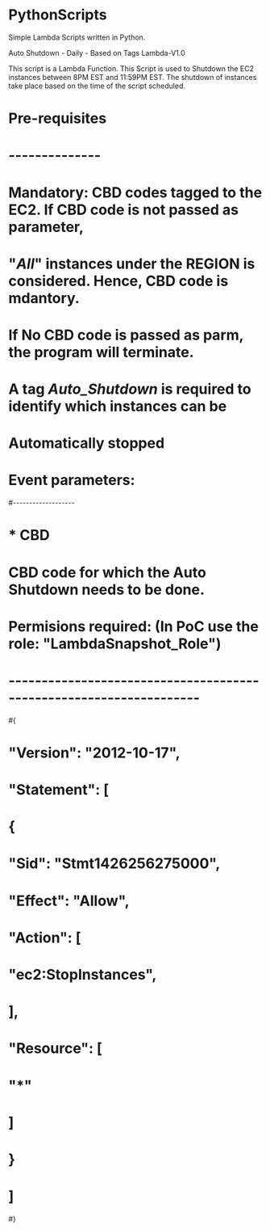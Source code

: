 # PythonScripts
<Heading> Simple Lambda Scripts written in Python. </Heading>


Auto Shutdown - Daily - Based on Tags Lambda-V1.0

This script is a Lambda Function.  This Script is used to Shutdown the EC2 instances between 8PM EST and 11:59PM EST.  The shutdown of instances take place based on the time of the script scheduled.  


# Pre-requisites
# --------------
# Mandatory: CBD codes tagged to the EC2.  If CBD code is not passed as parameter,
#   "*All*" instances under the REGION is considered.  Hence, CBD code is mdantory.
#   If No CBD code is passed as parm, the program will terminate.
#
#    A tag *Auto_Shutdown* is required to identify which instances can be
#          Automatically stopped
#
# Event parameters:
#-------------------
#   * CBD
#       CBD code for which the Auto Shutdown needs to be done.
#
#
# Permisions required:  (In PoC use the role: "LambdaSnapshot_Role")
# -------------------------------------------------------------------
#{
#    "Version": "2012-10-17",
#    "Statement": [
#        {
#            "Sid": "Stmt1426256275000",
#            "Effect": "Allow",
#            "Action": [
#                "ec2:StopInstances",
#            ],
#            "Resource": [
#                "*"
#            ]
#        }
#    ]
#}
